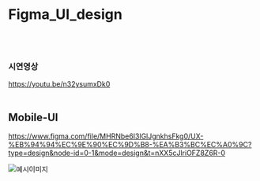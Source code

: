# Figma_UI_design
<br><br>

### 시연영상
https://youtu.be/n32ysumxDk0
<br><br>

## Mobile-UI
https://www.figma.com/file/MHRNbe6I3lGlJgnkhsFkg0/UX-%EB%94%94%EC%9E%90%EC%9D%B8-%EA%B3%BC%EC%A0%9C?type=design&node-id=0-1&mode=design&t=nXX5cJlriOFZ8Z6R-0

![예시이미지](https://github.com/jjieun412/Figma_UI_design/assets/61269877/ca2ba333-cebf-428f-9aa7-072405f860f4)





